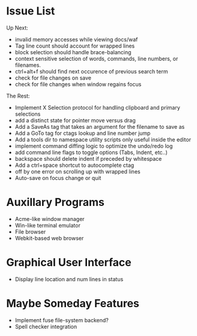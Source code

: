 # Issue List

Up Next:

* invalid memory accesses while viewing docs/waf
* Tag line count should account for wrapped lines
* block selection should handle brace-balancing
* context sensitive selection of words, commands, line numbers, or filenames.
* ctrl+alt+f should find next occurence of previous search term
* check for file changes on save
* check for file changes when window regains focus

The Rest: 

* Implement X Selection protocol for handling clipboard and primary selections
* add a distinct state for pointer move versus drag
* Add a SaveAs tag that takes an argument for the filename to save as
* Add a GoTo tag for ctags lookup and line number jump
* Add a tools dir to namespace utility scripts only useful inside the editor
* implement command diffing logic to optimize the undo/redo log
* add command line flags to toggle options (Tabs, Indent, etc..)
* backspace should delete indent if preceded by whitespace
* Add a ctrl+space shortcut to autocomplete ctag
* off by one error on scrolling up with wrapped lines
* Auto-save on focus change or quit

# Auxillary Programs

* Acme-like window manager
* Win-like terminal emulator
* File browser
* Webkit-based web browser

# Graphical User Interface

* Display line location and num lines in status

# Maybe Someday Features

* Implement fuse file-system backend?
* Spell checker integration
